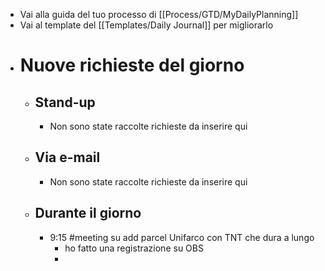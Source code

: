 - Vai alla guida del tuo processo di [[Process/GTD/MyDailyPlanning]]
- Vai al template del [[Templates/Daily Journal]] per migliorarlo
- # Nuove richieste del giorno
	- ## Stand-up
		- Non sono state raccolte richieste da inserire qui
	- ## Via e-mail
		- Non sono state raccolte richieste da inserire qui
	- ## Durante il giorno
		- 9:15 #meeting su add parcel Unifarco con TNT che dura a lungo
			- ho fatto una registrazione su OBS
			-